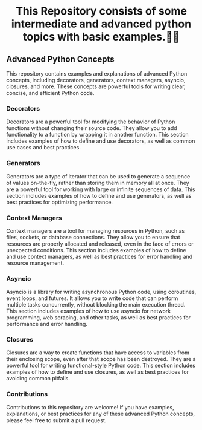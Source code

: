 <h1 align="center">This Repository consists of some intermediate and advanced python topics with basic examples.📖🔖 </h1>

## Advanced Python Concepts
This repository contains examples and explanations of advanced Python concepts, including decorators, generators, context managers, asyncio, closures, and more. These concepts are powerful tools for writing clear, concise, and efficient Python code.

### Decorators
Decorators are a powerful tool for modifying the behavior of Python functions without changing their source code. They allow you to add functionality to a function by wrapping it in another function. This section includes examples of how to define and use decorators, as well as common use cases and best practices.

### Generators
Generators are a type of iterator that can be used to generate a sequence of values on-the-fly, rather than storing them in memory all at once. They are a powerful tool for working with large or infinite sequences of data. This section includes examples of how to define and use generators, as well as best practices for optimizing performance.

### Context Managers
Context managers are a tool for managing resources in Python, such as files, sockets, or database connections. They allow you to ensure that resources are properly allocated and released, even in the face of errors or unexpected conditions. This section includes examples of how to define and use context managers, as well as best practices for error handling and resource management.

### Asyncio
Asyncio is a library for writing asynchronous Python code, using coroutines, event loops, and futures. It allows you to write code that can perform multiple tasks concurrently, without blocking the main execution thread. This section includes examples of how to use asyncio for network programming, web scraping, and other tasks, as well as best practices for performance and error handling.

### Closures
Closures are a way to create functions that have access to variables from their enclosing scope, even after that scope has been destroyed. They are a powerful tool for writing functional-style Python code. This section includes examples of how to define and use closures, as well as best practices for avoiding common pitfalls.

### Contributions
Contributions to this repository are welcome! If you have examples, explanations, or best practices for any of these advanced Python concepts, please feel free to submit a pull request.


